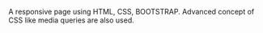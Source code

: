 A responsive page using HTML, CSS, BOOTSTRAP. Advanced concept of CSS like media queries are also used.

